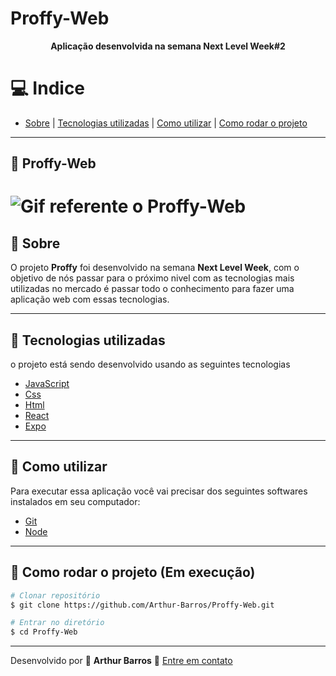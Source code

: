 # Proffy-Web

**<p align="center">Aplicação desenvolvida na semana Next Level Week#2</p>**

# :computer: Indice
- [Sobre](#bookmark-sobre) | [Tecnologias utilizadas](#rocket-tecnologias-utilizadas) | [Como utilizar](#electric_plug-como-utilizar) | [Como rodar o projeto](#file_folder-como-rodar-o-projeto)

---

## :memo: Proffy-Web
<h1>
  <img src="https://ik.imagekit.io/xlj9cejf8v/proffy_8k2AaazEDY.gif" alt="Gif referente o Proffy-Web">
</h1>

## :bookmark: Sobre

O projeto **Proffy** foi desenvolvido na semana **Next Level Week**, com o objetivo de nós passar para o próximo nivel com
as tecnologias mais utilizadas no mercado é passar todo o conhecimento para fazer uma aplicação web com essas tecnologias.

---

## :rocket: Tecnologias utilizadas

o projeto está sendo desenvolvido usando as seguintes tecnologias

- [JavaScript](https://developer.mozilla.org/pt-BR/docs/Web/JavaScript)
- [Css](https://www.w3schools.com/Css/)
- [Html](https://www.w3schools.com/html/)
- [React](https://pt-br.reactjs.org/)
- [Expo](https://expo.io/)
---

## :electric_plug: Como utilizar
Para executar essa aplicação você vai precisar dos seguintes softwares instalados em seu computador:
- [Git](https://git-scm.com/)
- [Node](https://nodejs.org/en/)
---

## :file_folder: Como rodar o projeto (Em execução)
    
```bash
# Clonar repositório
$ git clone https://github.com/Arthur-Barros/Proffy-Web.git

# Entrar no diretório
$ cd Proffy-Web


```
---

Desenvolvido por :purple_heart: **Arthur Barros** :email: [Entre em contato](https://www.linkedin.com/in/arthur-barros-/)
